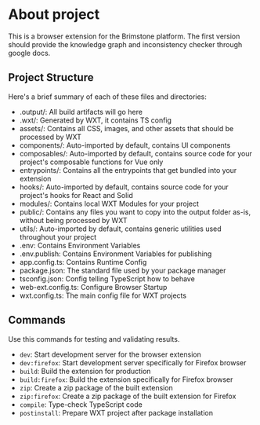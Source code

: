 # About project

This is a browser extension for the Brimstone platform. The first version should provide the knowledge graph and inconsistency checker through google docs.

## Project Structure

Here's a brief summary of each of these files and directories:

- .output/: All build artifacts will go here
- .wxt/: Generated by WXT, it contains TS config
- assets/: Contains all CSS, images, and other assets that should be processed by WXT
- components/: Auto-imported by default, contains UI components
- composables/: Auto-imported by default, contains source code for your project's composable functions for Vue only
- entrypoints/: Contains all the entrypoints that get bundled into your extension
- hooks/: Auto-imported by default, contains source code for your project's hooks for React and Solid
- modules/: Contains local WXT Modules for your project
- public/: Contains any files you want to copy into the output folder as-is, without being processed by WXT
- utils/: Auto-imported by default, contains generic utilities used throughout your project
- .env: Contains Environment Variables
- .env.publish: Contains Environment Variables for publishing
- app.config.ts: Contains Runtime Config
- package.json: The standard file used by your package manager
- tsconfig.json: Config telling TypeScript how to behave
- web-ext.config.ts: Configure Browser Startup
- wxt.config.ts: The main config file for WXT projects

## Commands

Use this commands for testing and validating results.

- `dev`: Start development server for the browser extension
- `dev:firefox`: Start development server specifically for Firefox browser
- `build`: Build the extension for production
- `build:firefox`: Build the extension specifically for Firefox browser
- `zip`: Create a zip package of the built extension
- `zip:firefox`: Create a zip package of the built extension for Firefox
- `compile`: Type-check TypeScript code
- `postinstall`: Prepare WXT project after package installation
